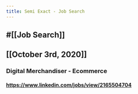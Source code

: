 ```yaml
---
title: Semi Exact - Job Search
---
```


## #[[Job Search]]

## 

## [[October 3rd, 2020]]
### Digital Merchandiser - Ecommerce
#### https://www.linkedin.com/jobs/view/2165504704
